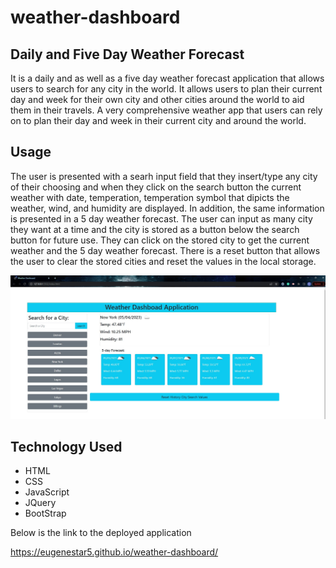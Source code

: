 # weather-dashboard

## Daily and Five Day Weather Forecast
It is a daily and as well as a five day weather forecast application that allows users to search for any city in the world.
It allows users to plan their current day and week for their own city and other cities around the world to aid them in their travels.
A very comprehensive weather app that users can rely on to plan their day and week in their current city and around the world.


## Usage
The user is presented with a searh input field that they insert/type any city of their choosing and when they click on the search 
button the current weather with date, temperation, temperation symbol that dipicts the weather, wind, and humidity are displayed. 
In addition, the same information is presented in a 5 day weather forecast. The user can input as many city they want at a time and 
the city is stored as a button below the search button for future use. They can click on the stored city to get the current weather 
and the 5 day weather forecast. There is a reset button that allows the user to clear the stored cities and reset the values in the 
local storage.

![Time slots from 9am to 5pm](./Assets/Images/WeatherApp_SS.jpg)



## Technology Used
- HTML
- CSS
- JavaScript
- JQuery
- BootStrap

Below is the link to the deployed application

https://eugenestar5.github.io/weather-dashboard/